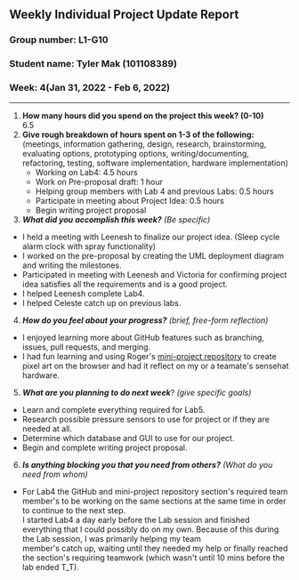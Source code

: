 ## Weekly Individual Project Update Report
### Group number: L1-G10
### Student name: Tyler Mak (101108389)
### Week: 4(Jan 31, 2022 - Feb 6, 2022)
___
1. **How many hours did you spend on the project this week? (0-10)**  
   6.5
2. **Give rough breakdown of hours spent on 1-3 of the following:**
   (meetings, information gathering, design, research, brainstorming, evaluating options, prototyping options, writing/documenting, refactoring, testing, software implementation, hardware implementation)  
   - Working on Lab4: 4.5 hours
   - Work on Pre-proposal draft: 1 hour
   - Helping group members with Lab 4 and previous Labs: 0.5 hours
   - Participate in meeting about Project Idea: 0.5 hours
   - Begin writing project proposal 
3. ***What did you accomplish this week?*** _(Be specific)_
  - I held a meeting with Leenesh to finalize our project idea. (Sleep cycle alarm clock with spray functionality)
  - I worked on the pre-proposal by creating the UML deployment diagram and writing the milestones.
  - Participated in meeting with Leenesh and Victoria for confirming project idea satisfies all the requirements and is a good project.
  - I helped Leenesh complete Lab4.
  - I helped Celeste catch up on previous labs. 
4. ***How do you feel about your progress?*** _(brief, free-form reflection)_
  - I enjoyed learning more about GitHub features such as branching, issues, pull requests, and merging. 
  - I had fun learning and using Roger's [mini-project repository](https://github.com/roger-selzler/SYSC3010Lab4) to create pixel art on the browser and had it reflect on my or a teamate's sensehat hardware.
5. ***What are you planning to do next week***? _(give specific goals)_
  - Learn and complete everything required for Lab5.
  - Research possible pressure sensors to use for project or if they are needed at all.
  - Determine which database and GUI to use for our project.
  - Begin and complete writing project proposal.
6. ***Is anything blocking you that you need from others?*** _(What do you need from whom)_
  - For Lab4 the GitHub and mini-project repository section's required team member's to be working on the same sections at the same time in order to continue to the next step.  
  I started Lab4 a day early before the Lab session and finished everything that I could possibly do on my own. Because of this during the Lab session, I was primarily helping my team  
  member's catch up, waiting until they needed my help or finally reached the section's requiring teamwork (which wasn't until 10 mins before the lab ended T_T).
